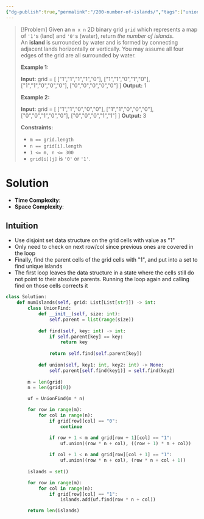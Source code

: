 ```yaml
---
{"dg-publish":true,"permalink":"/200-number-of-islands/","tags":["unionFind"]}
---
```


>[!Problem]
>Given an `m x n` 2D binary grid `grid` which represents a map of `'1'`s (land) and `'0'`s (water), return _the number of islands_.
> An **island** is surrounded by water and is formed by connecting adjacent lands horizontally or vertically. You may assume all four edges of the grid are all surrounded by water.
> 
> **Example 1:**
> 
> **Input:** grid = [
>   ["1","1","1","1","0"],
>   ["1","1","0","1","0"],
>   ["1","1","0","0","0"],
>   ["0","0","0","0","0"]
> ]
> **Output:** 1
> 
> **Example 2:**
> 
> **Input:** grid = [
>   ["1","1","0","0","0"],
>   ["1","1","0","0","0"],
>   ["0","0","1","0","0"],
>   ["0","0","0","1","1"]
> ]
> **Output:** 3
> 
> **Constraints:**
> 
> - `m == grid.length`
> - `n == grid[i].length`
> - `1 <= m, n <= 300`
> - `grid[i][j]` is `'0'` or `'1'`.

# Solution
- **Time Complexity**:
- **Space Complexity**: 
## Intuition
- Use disjoint set data structure on the grid cells with value as "1"
- Only need to check on next row/col since previous ones are covered in the loop
- Finally, find the parent cells of the grid cells with "1", and put into a set to find unique islands
- The first loop leaves the data structure in a state where the cells still do not point to their absolute parents. Running the loop again and calling find on those cells corrects it
```python
class Solution:
    def numIslands(self, grid: List[List[str]]) -> int:
        class UnionFind:
            def __init__(self, size: int):
                self.parent = list(range(size))
            
            def find(self, key: int) -> int:
                if self.parent[key] == key:
                    return key
                
                return self.find(self.parent[key])
            
            def union(self, key1: int, key2: int) -> None:
                self.parent[self.find(key1)] = self.find(key2)
        
        m = len(grid)
        n = len(grid[0])

        uf = UnionFind(m * n)

        for row in range(m):
            for col in range(n):
                if grid[row][col] == "0":
                    continue

                if row + 1 < m and grid[row + 1][col] == "1":
                    uf.union((row * n + col), ((row + 1) * n + col))
                
                if col + 1 < n and grid[row][col + 1] == "1":
                    uf.union((row * n + col), (row * n + col + 1))
    
        islands = set()

        for row in range(m):
            for col in range(n):
                if grid[row][col] == "1":
                    islands.add(uf.find(row * n + col))

        return len(islands)
```